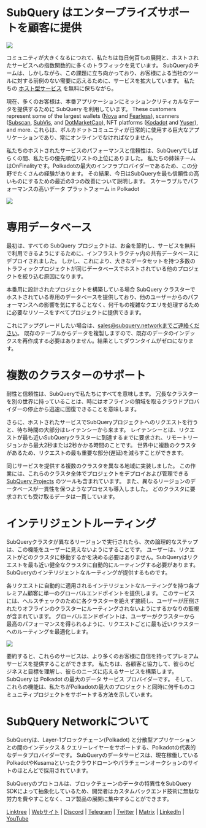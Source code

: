# SubQuery はエンタープライズサポートを顧客に提供

![](https://miro.medium.com/max/1400/1*z_StqAT5KeaxQLBCm-xpRQ.jpeg)

コミュニティが大きくなるにつれて、私たちは毎日何百もの展開と、ホストされたサービスへの指数関数的に多くのトラフィックを見ています。 SubQueryのチームは、しかしながら、この課題に立ち向かっており、お客様による当社のツールに対する前例のない需要に応えるために、サービスを拡大しています。 私たちの  [ホスト型サービス](https://projects.subquery.network/)  を無料に保ちながら。

現在、多くのお客様は、本番アプリケーションにミッションクリティカルなデータを提供するために SubQuery を利用しています。 These customers represent some of the largest wallets ([Nova](https://novawallet.io/) and  [Fearless](https://fearlesswallet.io/)), scanners ([Subscan](https://www.subscan.io/), [SubVis](https://www.subvis.io/), and [DotMarketCap](https://dotmarketcap.com/)), NFT platforms ([Kodadot](https://kodadot.xyz/) and [Yuser](https://yuser.co/)), and more. これらは、ポルカドットコミュニティが日常的に使用する巨大なアプリケーションであり、常にオンラインでなければなりません。

私たちのホストされたサービスのパフォーマンスと信頼性は、SubQueryでしばらくの間、私たちの優先順位リストの上位にありました。 私たちの姉妹チームはOnFinalityです。Polkadotの最大のインフラプロバイダーであるため、この分野でたくさんの経験があります。 その結果、今日はSubQueryを最も信頼性の高いものにするための最近の3つの改善について説明します。 スケーラブルでパフォーマンスの高いデータ プラットフォーム in Polkadot

![](https://miro.medium.com/max/1200/1*QckhJzjQqw9czpBMRhXgXQ.gif)

# 専用データベース

最初は、すべての SubQuery プロジェクトは、お金を節約し、サービスを無料で利用できるようにするために、インフラストラクチャ内の共有データベースにデプロイされました。 しかし、これにより、大きなデータセットを持つ多数のトラフィックプロジェクトが同じデータベースでホストされている他のプロジェクトを絞り込む原因になります。

本番用に設計されたプロジェクトを構築している場合 SubQuery クラスターでホストされている専用のデータベースを提供しており、他のユーザーからのパフォーマンスへの影響を気にすることなく、何千もの複雑なクエリを処理するために必要なリソースをすべてプロジェクトに提供できます。

これにアップグレードしたい場合は、sales@subquery.networkまでご連絡ください。 既存のテーブルからデータを複製しますので、既存のデータのインデックスを再作成する必要はありません。結果としてダウンタイムがゼロになります。

# 複数のクラスターのサポート

耐性と信頼性は、SubQueryで私たちにすべてを意味します。 冗長なクラスターを別の世界に持っていることは、時にはオフラインの領域を取るクラウドプロバイダーの停止から迅速に回復できることを意味します。

さらに、ホストされたサービスでSubQueryプロジェクトへのリクエストを行うと、待ち時間の大部分はレイテンシーから来ます。 レイテンシーとは、リクエストが最も近いSubQueryクラスターに到達するまでに要求され、リモートリージョンから最大2秒または2秒かかる時間のことです。 世界中に複数のクラスタがあるため、リクエストの最も重要な部分(遅延)を減らすことができます。

同じサービスを提供する複数のクラスタを異なる地域に実装しました。 この作業には、これらのクラスタ全体でプロジェクトをデプロイおよび管理できる  [SubQuery Projects](https://project.subquery.network/)  のツールも含まれています。 また、異なるリージョンのデータベースが一貫性を保つようなプロセスも導入しました。 どのクラスタに要求されても受け取るデータは一貫しています。

# インテリジェントルーティング

SubQueryクラスタが異なるリージョンで実行されたら、次の論理的なステップは、この機能をユーザーに見えないようにすることです。 ユーザーは、リクエストがどのクラスタに移動するかを決める必要はありません。SubQueryはリクエストを最も近い健全なクラスタに自動的にルーティングする必要があります。 SubQueryのインテリジェントなルーティングが提供するものです。

各リクエストに自動的に適用されるインテリジェントなルーティングを持つ各プレミアム顧客に単一のグローバルエンドポイントを提供します。 このサービスには、ヘルスチェックのために各クラスターを絶えず接続し、ユーザーが圧倒されたりオフラインのクラスターにルーティングされないようにするかなりの監視が含まれています。 グローバルエンドポイントは、ユーザーがクラスターから最高のパフォーマンスを得られるように、リクエストごとに最も近いクラスターへのルーティングを最適化します。

![](https://miro.medium.com/max/1000/0*DNXDiABzli0et1MU)

要約すると、これらのサービスは、より多くのお客様に自信を持ってプレミアムサービスを提供することができます。 私たちは、各顧客と協力して、彼らのビジネスと目標を理解し、彼らのニーズに応えるサービスを構築します。 SubQuery は Polkadot の最大のデータ サービス プロバイダーです。 そして、これらの機能は、私たちがPolkadotの最大のプロジェクトと同時に何千ものコミュニティプロジェクトをサポートする方法を示しています。

# SubQuery Networkについて

SubQueryは、Layer-1ブロックチェーン(Polkadot) と分散型アプリケーションとの間のインデックス & クエリーレイヤーをサポートする、Polkadotの代表的なデータプロバイダーです。 SubQueryのデータサービスは、現在稼働しているPolkadotやKusamaといったクラウドローンやパラチェーンオークションのサイトのほとんどで採用されています。

SubQueryのプロトコルは、ブロックチェーンのデータの特異性をSubQuery SDKによって抽象化しているため、開発者はカスタムバックエンド技術に無駄な労力を費やすことなく、コア製品の展開に集中することができます。

​​[Linktree](https://linktr.ee/subquerynetwork) | [Webサイト](https://subquery.network/) | [Discord](https://discord.com/invite/78zg8aBSMG) | [Telegram](https://t.me/subquerynetwork) | [Twitter](https://twitter.com/subquerynetwork) | [Matrix](https://matrix.to/#/#subquery:matrix.org) | [LinkedIn](https://www.linkedin.com/company/subquery) | [YouTube](https://www.youtube.com/channel/UCi1a6NUUjegcLHDFLr7CqLw)
